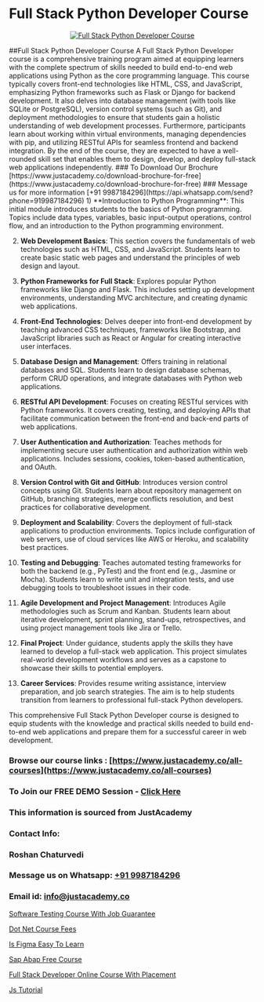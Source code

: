 # Full Stack Python Developer Course

<p align="center">
  <a href="https://justacademy.co/program-detail/full-stack-web-development">
    <img src="https://justacademy.co/storage2/program_images/1704700371.webp" alt="Full Stack Python Developer Course">
  </a>
</p>
##Full Stack Python Developer Course
A Full Stack Python Developer course is a comprehensive training program aimed at equipping learners with the complete spectrum of skills needed to build end-to-end web applications using Python as the core programming language. This course typically covers front-end technologies like HTML, CSS, and JavaScript, emphasizing Python frameworks such as Flask or Django for backend development. It also delves into database management (with tools like SQLite or PostgreSQL), version control systems (such as Git), and deployment methodologies to ensure that students gain a holistic understanding of web development processes. Furthermore, participants learn about working within virtual environments, managing dependencies with pip, and utilizing RESTful APIs for seamless frontend and backend integration. By the end of the course, they are expected to have a well-rounded skill set that enables them to design, develop, and deploy full-stack web applications independently.
### To Download Our Brochure [https://www.justacademy.co/download-brochure-for-free](https://www.justacademy.co/download-brochure-for-free)
### Message us for more information [+91 9987184296](https://api.whatsapp.com/send?phone=919987184296)
1) **Introduction to Python Programming**: This initial module introduces students to the basics of Python programming. Topics include data types, variables, basic input-output operations, control flow, and an introduction to the Python programming environment.

2) **Web Development Basics**: This section covers the fundamentals of web technologies such as HTML, CSS, and JavaScript. Students learn to create basic static web pages and understand the principles of web design and layout.

3) **Python Frameworks for Full Stack**: Explores popular Python frameworks like Django and Flask. This includes setting up development environments, understanding MVC architecture, and creating dynamic web applications.

4) **Front-End Technologies**: Delves deeper into front-end development by teaching advanced CSS techniques, frameworks like Bootstrap, and JavaScript libraries such as React or Angular for creating interactive user interfaces.

5) **Database Design and Management**: Offers training in relational databases and SQL. Students learn to design database schemas, perform CRUD operations, and integrate databases with Python web applications.

6) **RESTful API Development**: Focuses on creating RESTful services with Python frameworks. It covers creating, testing, and deploying APIs that facilitate communication between the front-end and back-end parts of web applications.

7) **User Authentication and Authorization**: Teaches methods for implementing secure user authentication and authorization within web applications. Includes sessions, cookies, token-based authentication, and OAuth.

8) **Version Control with Git and GitHub**: Introduces version control concepts using Git. Students learn about repository management on GitHub, branching strategies, merge conflicts resolution, and best practices for collaborative development.

9) **Deployment and Scalability**: Covers the deployment of full-stack applications to production environments. Topics include configuration of web servers, use of cloud services like AWS or Heroku, and scalability best practices.

10) **Testing and Debugging**: Teaches automated testing frameworks for both the backend (e.g., PyTest) and the front end (e.g., Jasmine or Mocha). Students learn to write unit and integration tests, and use debugging tools to troubleshoot issues in their code.

11) **Agile Development and Project Management**: Introduces Agile methodologies such as Scrum and Kanban. Students learn about iterative development, sprint planning, stand-ups, retrospectives, and using project management tools like Jira or Trello.

12) **Final Project**: Under guidance, students apply the skills they have learned to develop a full-stack web application. This project simulates real-world development workflows and serves as a capstone to showcase their skills to potential employers.

13) **Career Services**: Provides resume writing assistance, interview preparation, and job search strategies. The aim is to help students transition from learners to professional full-stack Python developers.

This comprehensive Full Stack Python Developer course is designed to equip students with the knowledge and practical skills needed to build end-to-end web applications and prepare them for a successful career in web development.

### Browse our course links : [https://www.justacademy.co/all-courses](https://www.justacademy.co/all-courses) 
### To Join our FREE DEMO Session - [Click Here](https://www.justacademy.co/register-for-course-demo)


### This information is sourced from JustAcademy
### Contact Info:
### Roshan Chaturvedi
### Message us on Whatsapp: [+91 9987184296](https://api.whatsapp.com/send?phone=919987184296)
### Email id: [info@justacademy.co](mailto:info@justacademy.co)
                
[Software Testing Course With Job Guarantee](https://www.linkedin.com/pulse/software-testing-course-job-guarantee-justacademy-ahmedabad-gon4e?trackingId=zyr384FoclOecIqr69nFIw%3D%3D&lipi=urn%3Ali%3Apage%3Ad_flagship3_company_admin%3BsgxkE5t4R9iHWE9515x%2Fgw%3D%3D)

[Dot Net Course Fees](https://www.linkedin.com/pulse/dot-net-course-fees-justacademy-boston-orjkc?trackingId=bjrmoecjh0hoyLu771Egjw%3D%3D&lipi=urn%3Ali%3Apage%3Ad_flagship3_company_admin%3BA1nZ1nP9T4epQeiwVmNY3A%3D%3D)

[Is Figma Easy To Learn](https://medium.com/@mahi3106/is-figma-easy-to-learn-7572fb0f6840)

[Sap Abap Free Course](https://medium.com/@prempja40/sap-abap-free-course-5fbf9b0f2160)

[Full Stack Developer Online Course With Placement](https://justacademyin.github.io/justacademy/full-stack-developer-online-course-with-placement)

[Js Tutorial](https://justacademyin.github.io/Articles/Js-Tutorial)

